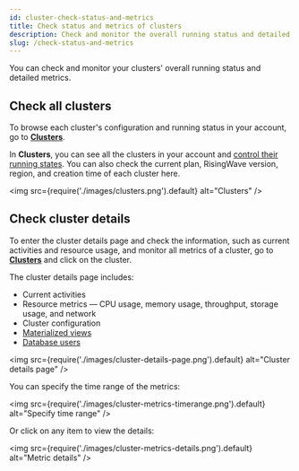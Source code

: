 ```yaml
---
id: cluster-check-status-and-metrics
title: Check status and metrics of clusters
description: Check and monitor the overall running status and detailed metrics of your clusters.
slug: /check-status-and-metrics
---
```


You can check and monitor your clusters' overall running status and detailed metrics.

## Check all clusters

To browse each cluster's configuration and running status in your account, go to [**Clusters**](https://risingwave.cloud/clusters/).

In **Clusters**, you can see all the clusters in your account and [control their running states](cluster-stop-and-delete-clusters.md). You can also check the current plan, RisingWave version, region, and creation time of each cluster here.

<img
  src={require('./images/clusters.png').default}
  alt="Clusters"
/>

## Check cluster details

To enter the cluster details page and check the information, such as current activities and resource usage, and monitor all metrics of a cluster, go to [**Clusters**](https://risingwave.cloud/clusters/) and click on the cluster.

The cluster details page includes:

- Current activities
- Resource metrics — CPU usage, memory usage, throughput, storage usage, and network
- Cluster configuration
- [Materialized views](cluster-monitor-materialized-views.md)
- [Database users](cluster-manage-database-users.md)

<img
  src={require('./images/cluster-details-page.png').default}
  alt="Cluster details page"
/>

You can specify the time range of the metrics:

<img
  src={require('./images/cluster-metrics-timerange.png').default}
  alt="Specify time range"
/>

Or click on any item to view the details:

<img
  src={require('./images/cluster-metrics-details.png').default}
  alt="Metric details"
/>
